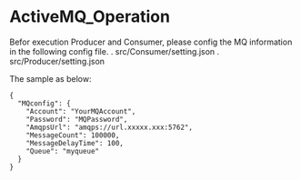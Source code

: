 # ActiveMQ_Operation

Befor execution Producer and Consumer, please config the MQ information in the following config file.
. src/Consumer/setting.json
. src/Producer/setting.json

The sample as below:
```
{
  "MQconfig": {
    "Account": "YourMQAccount",
    "Password": "MQPassword",
    "AmqpsUrl": "amqps://url.xxxxx.xxx:5762",
    "MessageCount": 100000,
    "MessageDelayTime": 100,
    "Queue": "myqueue"
  }
}
```
